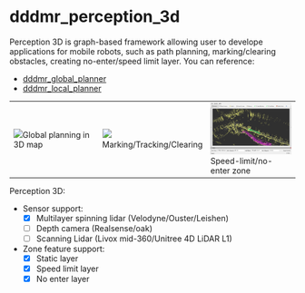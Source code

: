 # dddmr_perception_3d
Perception 3D is graph-based framework allowing user to develope applications for mobile robots, such as path planning, marking/clearing obstacles, creating no-enter/speed limit layer.
You can reference:
- [dddmr_global_planner](https://github.com/dddmobilerobot/dddmr_global_planner)
- [dddmr_local_planner](https://github.com/dddmobilerobot/dddmr_local_planner)
<table>
  <tr width="100%">
    <td width="33%"><img src="https://github.com/dddmobilerobot/dddmr_documentation_materials/blob/main/perception_3d/perception_3d_global_plan.gif"/>Global planning in 3D map</td>
    <td width="33%"><img src="https://github.com/dddmobilerobot/dddmr_documentation_materials/blob/main/perception_3d/marking_tracking_clearing.gif"/>Marking/Tracking/Clearing</td>
    <td width="33%"><img src="https://github.com/dddmobilerobot/dddmr_documentation_materials/blob/main/perception_3d/speed_limit_zone.png"/>Speed-limit/no-enter zone</td>
  </tr>
</table> 

Perception 3D:
- Sensor support:
  - [x] Multilayer spinning lidar (Velodyne/Ouster/Leishen)
  - [ ] Depth camera (Realsense/oak)
  - [ ] Scanning Lidar (Livox mid-360/Unitree 4D LiDAR L1)
- Zone feature support:
  - [x] Static layer
  - [x] Speed limit layer
  - [x] No enter layer
